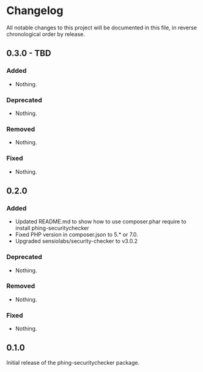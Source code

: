 # Changelog

All notable changes to this project will be documented in this file, in reverse chronological order by release.

## 0.3.0 - TBD

### Added

- Nothing.

### Deprecated

- Nothing.

### Removed

- Nothing.

### Fixed

- Nothing.

## 0.2.0

### Added

- Updated README.md to show how to use composer.phar require to install phing-securitychecker
- Fixed PHP version in composer.json to 5.* or 7.0.
- Upgraded sensiolabs/security-checker to v3.0.2

### Deprecated

- Nothing.

### Removed

- Nothing.

### Fixed

- Nothing.

## 0.1.0

Initial release of the phing-securitychecker package.
